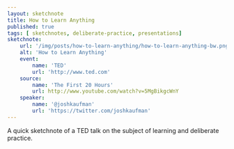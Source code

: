 ```yaml
---
layout: sketchnote
title: How to Learn Anything
published: true
tags: [ sketchnotes, deliberate-practice, presentations]
sketchnote:
    url: '/img/posts/how-to-learn-anything/how-to-learn-anything-bw.png'
    alt: 'How to Learn Anything'
    event:
        name: 'TED'
        url: 'http://www.ted.com'
    source:
        name: 'The First 20 Hours'
        url: http://www.youtube.com/watch?v=5MgBikgcWnY
    speaker:
        name: '@joshkaufman'
        url: 'https://twitter.com/joshkaufman'
---
```


A quick sketchnote of a TED talk on the subject of learning and deliberate practice.

